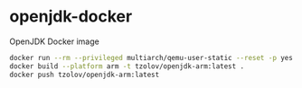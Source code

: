 # openjdk-docker

OpenJDK Docker image

```bash
docker run --rm --privileged multiarch/qemu-user-static --reset -p yes
docker build --platform arm -t tzolov/openjdk-arm:latest .
docker push tzolov/openjdk-arm:latest
```
